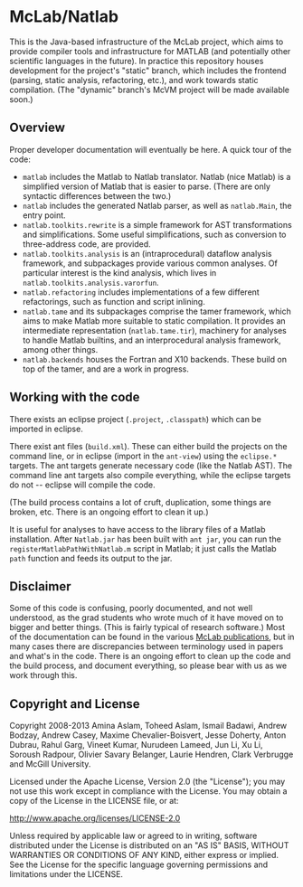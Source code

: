 McLab/Natlab
============

This is the Java-based infrastructure of the McLab project, which aims to
provide compiler tools and infrastructure for MATLAB (and potentially other
scientific languages in the future). In practice this repository houses
development for the project's "static" branch, which includes the frontend
(parsing, static analysis, refactoring, etc.), and work towards static
compilation. (The "dynamic" branch's McVM project will be made available
soon.)

Overview
--------

Proper developer documentation will eventually be here. A quick tour of
the code:

* `matlab` includes the Matlab to Natlab translator. 
Natlab (nice Matlab) is a simplified version of Matlab that is easier to
parse. (There are only syntactic differences between the two.)
* `natlab` includes the generated Natlab parser, as well as
`natlab.Main`, the entry point. 
* `natlab.toolkits.rewrite` is a simple framework for AST transformations
and simplifications. Some useful simplifications, such as conversion to
three-address code, are provided.
* `natlab.toolkits.analysis` is an (intraprocedural) dataflow analysis
framework, and subpackages provide various common analyses. Of particular
interest is the kind analysis, which lives in 
`natlab.toolkits.analysis.varorfun`.
* `natlab.refactoring` includes implementations of a few
different refactorings, such as function and script inlining.
* `natlab.tame` and its subpackages comprise the tamer framework, which
aims to make Matlab more suitable to static compilation. It provides an
intermediate representation (`natlab.tame.tir`), machinery for analyses
to handle Matlab builtins, and an interprocedural analysis framework, among
other things.
* `natlab.backends` houses the Fortran and X10 backends. These build on
top of the tamer, and are a work in progress.

Working with the code
---------------------
There exists an eclipse project (`.project`, `.classpath`) 
which can be imported in eclipse.

There exist ant files (`build.xml`). 
These can either build the projects on the command line, or in eclipse 
(import in the `ant-view`) using the `eclipse.*` targets. The ant targets
generate necessary code (like the Natlab AST). The command line ant targets
also compile everything, while the eclipse targets do not -- eclipse will
compile the code.

(The build process contains a lot of cruft, duplication, some things are
broken, etc. There is an ongoing effort to clean it up.)

It is useful for analyses to have access to the library files of a Matlab
installation. After `Natlab.jar` has been built with `ant jar`, you can run
the `registerMatlabPathWithNatlab.m` script in Matlab; it just calls the
Matlab `path` function and feeds its output to the jar.

Disclaimer
----------
Some of this code is confusing, poorly documented, and not well understood,
as the grad students who wrote much of it have moved on to bigger and
better things.  (This is fairly typical of research software.) Most of the
documentation can be found in the various 
[McLab publications](http://www.sable.mcgill.ca/mclab/Publications.html),
but in many cases there are discrepancies between terminology used in
papers and what's in the code. There is an ongoing effort to clean up the
code and the build process, and document everything, so please bear with
us as we work through this.

Copyright and License
---------------------
Copyright 2008-2013 Amina Aslam, Toheed Aslam, Ismail Badawi, Andrew Bodzay,
Andrew Casey, Maxime Chevalier-Boisvert, Jesse Doherty, Anton Dubrau,
Rahul Garg, Vineet Kumar, Nurudeen Lameed, Jun Li, Xu Li, Soroush Radpour,
Olivier Savary Belanger, Laurie Hendren, Clark Verbrugge and McGill
University.

Licensed under the Apache License, Version 2.0 (the "License"); you may not
use this work except in compliance with the License. You may obtain a copy
of the License in the LICENSE file, or at:

http://www.apache.org/licenses/LICENSE-2.0

Unless required by applicable law or agreed to in writing, software
distributed under the License is distributed on an "AS IS" BASIS, WITHOUT
WARRANTIES OR CONDITIONS OF ANY KIND, either express or implied. See the
License for the specific language governing permissions and limitations
under the LICENSE.
